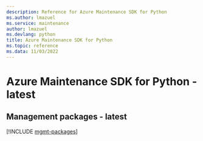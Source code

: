 ```yaml
---
description: Reference for Azure Maintenance SDK for Python
ms.author: lmazuel
ms.service: maintenance
author: lmazuel
ms.devlang: python
title: Azure Maintenance SDK for Python
ms.topic: reference
ms.data: 11/03/2022
---
```

# Azure Maintenance SDK for Python - latest

## Management packages - latest
[!INCLUDE [mgmt-packages](maintenance-mgmt-index.md)]